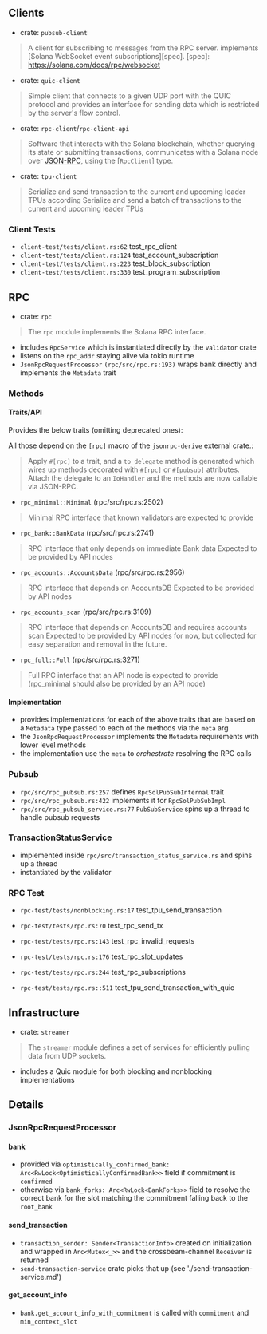 ## Clients

- crate: `pubsub-client`

> A client for subscribing to messages from the RPC server.
> implements [Solana WebSocket event subscriptions][spec].
> [spec]: https://solana.com/docs/rpc/websocket

- crate: `quic-client`

> Simple client that connects to a given UDP port with the QUIC protocol and provides
> an interface for sending data which is restricted by the server's flow control.

- crate: `rpc-client`/`rpc-client-api`

> Software that interacts with the Solana blockchain, whether querying its
> state or submitting transactions, communicates with a Solana node over
> [JSON-RPC], using the [`RpcClient`] type.
>
> [JSON-RPC]: https://www.jsonrpc.org/specification

- crate: `tpu-client`

> Serialize and send transaction to the current and upcoming leader TPUs according
> Serialize and send a batch of transactions to the current and upcoming leader TPUs

### Client Tests

- `client-test/tests/client.rs:62` test_rpc_client
- `client-test/tests/client.rs:124` test_account_subscription
- `client-test/tests/client.rs:223` test_block_subscription
- `client-test/tests/client.rs:330` test_program_subscription

## RPC

- crate: `rpc`

> The `rpc` module implements the Solana RPC interface.

- includes `RpcService` which is instantiated directly by the `validator` crate
- listens on the `rpc_addr` staying alive via tokio runtime
- `JsonRpcRequestProcessor` `(rpc/src/rpc.rs:193)` wraps bank directly and implements
the `Metadata` trait

### Methods

#### Traits/API

Provides the below traits (omitting deprecated ones):

All those depend on the `[rpc]` macro of the `jsonrpc-derive` external crate.:

> Apply `#[rpc]` to a trait, and a `to_delegate` method is generated which
> wires up methods decorated with `#[rpc]` or `#[pubsub]` attributes.
> Attach the delegate to an `IoHandler` and the methods are now callable
> via JSON-RPC.

- `rpc_minimal::Minimal` (rpc/src/rpc.rs:2502)

> Minimal RPC interface that known validators are expected to provide

- `rpc_bank::BankData` (rpc/src/rpc.rs:2741)

> RPC interface that only depends on immediate Bank data
> Expected to be provided by API nodes

- `rpc_accounts::AccountsData` (rpc/src/rpc.rs:2956)

> RPC interface that depends on AccountsDB
> Expected to be provided by API nodes

- `rpc_accounts_scan` (rpc/src/rpc.rs:3109)

> RPC interface that depends on AccountsDB and requires accounts scan
> Expected to be provided by API nodes for now, but collected for easy separation and removal in
> the future.

- `rpc_full::Full` (rpc/src/rpc.rs:3271)

> Full RPC interface that an API node is expected to provide
> (rpc_minimal should also be provided by an API node)

#### Implementation

- provides implementations for each of the above traits that are based on a `Metadata` type
passed to each of the methods via the `meta` arg
- the `JsonRpcRequestProcessor` implements the `Metadata` requirements with lower level methods
- the implementation use the `meta` to _orchestrate_ resolving the RPC calls

### Pubsub

- `rpc/src/rpc_pubsub.rs:257` defines `RpcSolPubSubInternal` trait
- `rpc/src/rpc_pubsub.rs:422` implements it for `RpcSolPubSubImpl`
- `rpc/src/rpc_pubsub_service.rs:77` `PubSubService` spins up a thread to handle pubsub
requests

### TransactionStatusService

- implemented inside `rpc/src/transaction_status_service.rs` and spins up a thread
- instantiated by the validator

### RPC Test
- `rpc-test/tests/nonblocking.rs:17` test_tpu_send_transaction

- `rpc-test/tests/rpc.rs:70` test_rpc_send_tx
- `rpc-test/tests/rpc.rs:143` test_rpc_invalid_requests
- `rpc-test/tests/rpc.rs:176` test_rpc_slot_updates
- `rpc-test/tests/rpc.rs:244` test_rpc_subscriptions
- `rpc-test/tests/rpc.rs::511` test_tpu_send_transaction_with_quic

## Infrastructure

- crate: `streamer`

> The `streamer` module defines a set of services for efficiently pulling data from UDP sockets.
- includes a Quic module for both blocking and nonblocking implementations

## Details

### JsonRpcRequestProcessor

#### bank

- provided via `optimistically_confirmed_bank: Arc<RwLock<OptimisticallyConfirmedBank>>` field
if commitment is `confirmed`
- otherwise via `bank_forks: Arc<RwLock<BankForks>>` field to resolve the correct bank for the
  slot matching the commitment falling back to the `root_bank`

#### send_transaction

- `transaction_sender: Sender<TransactionInfo>` created on initialization and wrapped in
`Arc<Mutex<_>>` and the crossbeam-channel `Receiver` is returned
- `send-transaction-service` crate picks that up (see './send-transaction-service.md')

#### get_account_info

- `bank.get_account_info_with_commitment` is called with `commitment` and `min_context_slot`

